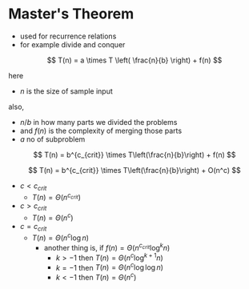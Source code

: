 # Master's Theorem

- used for recurrence relations
- for example divide and conquer

$$
T(n) = a \times T \left( \frac{n}{b} \right)  + f(n)
$$

here

- $n$ is the size of sample input

also,

- $n/b$  in how many parts we divided the problems
- and $f(n)$ is the complexity of merging those parts
- $a$ no of subproblem

$$
T(n) = b^{c_{crit}} \times T\left(\frac{n}{b}\right) + f(n)
$$

$$
T(n) = b^{c_{crit}} \times T\left(\frac{n}{b}\right) + O(n^c)
$$

- $c < c_{crit}$
    - $T(n) = \Theta(n^{c_{crit}})$
- $c > c_{crit}$
    - $T(n) = \Theta(n^{c})$
- $c = c_{crit}$
    - $T(n) = \Theta(n^c \log n)$
        - another thing is, if $f(n) = \Theta(n^{c_{crit}} \log^k n)$
            - $k > -1$ then $T(n) = \Theta(n^c \log^{k+1} n)$
            - $k = -1$ then $T(n) = \Theta(n^c \log \log n)$
            - $k < -1$ then $T(n) = \Theta(n^c)$
